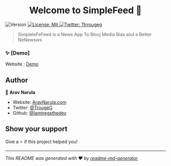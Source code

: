 <h1 align="center">Welcome to SimpleFeed 👋</h1>
<p>
  <img alt="Version" src="https://img.shields.io/badge/version-0.1-blue.svg?cacheSeconds=2592000" />
  <a href="#" target="_blank">
    <img alt="License: Mit" src="https://img.shields.io/badge/License-Mit-yellow.svg" />
  </a>
  <a href="https://twitter.com/TrougeG" target="_blank">
    <img alt="Twitter: Ttrrougeg" src="https://img.shields.io/twitter/follow/Ttrrougeg.svg?style=social" />
  </a>
</p>

> SimpleleFeFeed  is a News App To Blocj Media Bias and a Better NeNewsws

### ✨ [Demo]
Website : [Demo](https://www.SimpleFeed.rocks/)

## Author

👤  **Arav Narula**

* Website: [AravNarula.com](aravnarula.com/)
* Twitter: [@TrougeG](https://twitter.com/TrougeG)
* Github: [@Iamtregsthedev](https://github.com/Iamtregsthedev)

## Show your support

Give a ⭐️ if this project helped you!


***
_This README was generated with ❤️ by [readme-md-generator](https://github.com/kefranabg/readme-md-generator)_
